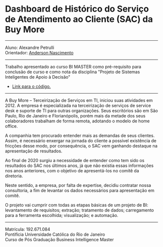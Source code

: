 # Dashboard de Histórico do Serviço de Atendimento ao Cliente (SAC) da Buy More
___________________________________________________________________________________________________


Aluno: Alexandre Petrulli \
Orientador: [Anderson Nascimento](https://github.com/insightds)

___________________________________________________________________________________________________

Trabalho apresentado ao curso BI MASTER como pré-requisito para conclusão de curso e como nota da disciplina "Projeto de Sistemas Inteligentes de Apoio à Decisão"

* [Link para o código.](https://github.com/Petrulli101/TCC_BI_MASTER)
___________________________________________________________________________________________________


A Buy More – Terceirização de Serviços em TI, iniciou suas atividades em 2012. A empresa é especializada na terceirização de serviços de service desk e suporte de TI para outras organizações. Seus escritórios são em São Paulo, Rio de Janeiro e Florianópolis, porém mais da metade dos seus colaboradores trabalham de forma remota, adotando o modelo de home office.
	
A companhia tem procurado entender mais as demandas de seus clientes. Assim, é necessário enxergar na jornada do cliente a possível existência de fricções desse modo, por consequência, o SAC vem ganhando destaque na apresentação de resultados.

Ao final de 2020 surgiu a necessidade de entender como tem sido os resultados do SAC nos últimos anos, já que não existia essas informações nos anos anteriores, com o objetivo de apresentá-los no comitê da diretoria. 

Neste sentido, a empresa, por falta de expertise, decidiu contratar nossa consultoria, a fim de levantar os dados necessários para apresentação em comitê.

	
O projeto vai cumprir com todas as etapas básicas de um projeto de BI: levantamento de requisitos; extração; tratamento de dados; carregamento para a ferramenta escolhida; visualização; e automação.

_____________________________________________________________________________________________________

Matrícula: 192.671.084 \
Pontifícia Universidade Católica do Rio de Janeiro \
Curso de Pós Graduação Business Intelligence Master
